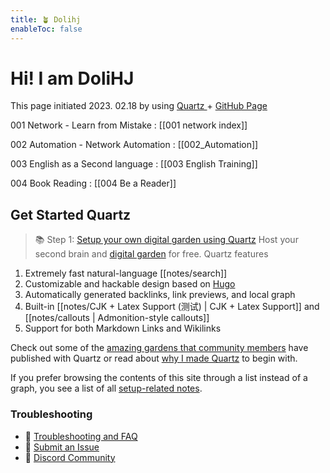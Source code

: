 ```yaml
---
title: 🪴 Dolihj
enableToc: false
---
```


# Hi! I am DoliHJ

This page initiated 2023. 02.18 by using [Quartz ](https://github.com/jackyzha0/quartz)+ [GitHub Page ](https://pages.github.com/)

001 Network - Learn from Mistake  : [[001 network index]]

002 Automation - Network Automation : [[002_Automation]]

003 English as a Second language : [[003 English Training]]

004 Book Reading  : [[004 Be a Reader]]



## Get Started Quartz 
> 📚 Step 1: [Setup your own digital garden using Quartz](notes/setup.md)
Host your second brain and [digital garden](https://jzhao.xyz/posts/networked-thought) for free. Quartz features

1. Extremely fast natural-language [[notes/search]]
2. Customizable and hackable design based on [Hugo](https://gohugo.io/)
3. Automatically generated backlinks, link previews, and local graph
4. Built-in [[notes/CJK + Latex Support (测试) | CJK + Latex Support]] and [[notes/callouts | Admonition-style callouts]]
5. Support for both Markdown Links and Wikilinks

Check out some of the [amazing gardens that community members](notes/showcase.md) have published with Quartz or read about [why I made Quartz](notes/philosophy.md) to begin with.

If you prefer browsing the contents of this site through a list instead of a graph, you see a list of all [setup-related notes](/tags/setup).

### Troubleshooting
- 🚧 [Troubleshooting and FAQ](notes/troubleshooting.md)
- 🐛 [Submit an Issue](https://github.com/jackyzha0/quartz/issues)
- 👀 [Discord Community](https://discord.gg/cRFFHYye7t)

